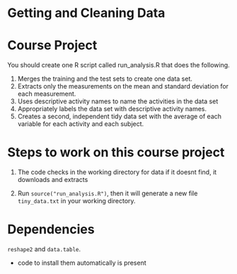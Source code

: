 # Getting and Cleaning Data

# Course Project

You should create one R script called run_analysis.R that does the following.

1. Merges the training and the test sets to create one data set.
2. Extracts only the measurements on the mean and standard deviation for each measurement.
3. Uses descriptive activity names to name the activities in the data set
4. Appropriately labels the data set with descriptive activity names.
5. Creates a second, independent tidy data set with the average of each variable for each activity and each subject.

# Steps to work on this course project

1. The code checks in the working directory for data if it doesnt find, it downloads and extracts

2. Run ```source("run_analysis.R")```, then it will generate a new file ```tiny_data.txt``` in your working directory.

# Dependencies

 ```reshape2``` and ```data.table```. 
-  code to install them automatically is present